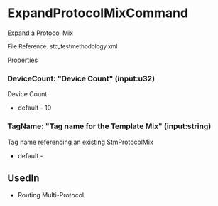 # ExpandProtocolMixCommand

Expand a Protocol Mix

<font size="2">File Reference: stc_testmethodology.xml</font>

<text>Properties</text>

### DeviceCount: "Device Count" (input:u32)

Device Count

* default - 10
### TagName: "Tag name for the Template Mix" (input:string)

Tag name referencing an existing StmProtocolMix

* default - 
## UsedIn
* Routing Multi-Protocol

